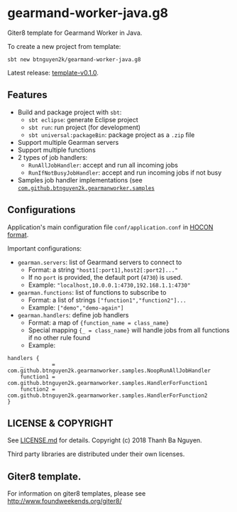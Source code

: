 # gearmand-worker-java.g8

Giter8 template for Gearmand Worker in Java.

To create a new project from template:

```
sbt new btnguyen2k/gearmand-worker-java.g8
```

Latest release: [template-v0.1.0](RELEASE-NOTES.md).

## Features

- Build and package project with `sbt`:
  - `sbt eclipse`: generate Eclipse project
  - `sbt run`: run project (for development)
  - `sbt universal:packageBin`: package project as a `.zip` file
- Support multiple Gearman servers
- Support multiple functions
- 2 types of job handlers:
  - `RunAllJobHandler`: accept and run all incoming jobs
  - `RunIfNotBusyJobHandler`: accept and run incoming jobs if not busy
- Samples job handler implementations (see [`com.github.btnguyen2k.gearmanworker.samples`](src/main/java/com/github/btnguyen2k/gearmanworker/samples)

## Configurations

Application's main configuration file `conf/application.conf` in [HOCON format](https://github.com/lightbend/config/blob/master/HOCON.md).

Important configurations:

- `gearman.servers`: list of Gearmand servers to connect to
  - Format: a string `"host1[:port1],host2[:port2]..."`
  - If no `port` is provided, the default port (`4730`) is used.
  - Example: `"localhost,10.0.0.1:4730,192.168.1.1:4730"`
- `gearman.functions`: list of functions to subscribe to
  - Format: a list of strings `["function1","function2"]...`
  - Example: `["demo","demo-again"]`
- `gearman.handlers`: define job handlers
  - Format: a map of `{function_name = class_name}`
  - Special mapping `{_ = class_name}` will handle jobs from all functions if no other rule found
  - Example:
```
handlers {
    _         = com.github.btnguyen2k.gearmanworker.samples.NoopRunAllJobHandler
    function1 = com.github.btnguyen2k.gearmanworker.samples.HandlerForFunction1
    function2 = com.github.btnguyen2k.gearmanworker.samples.HandlerForFunction2
}
```

## LICENSE & COPYRIGHT

See [LICENSE.md](LICENSE.md) for details. Copyright (c) 2018 Thanh Ba Nguyen.

Third party libraries are distributed under their own licenses.

## Giter8 template. 

For information on giter8 templates, please see http://www.foundweekends.org/giter8/
